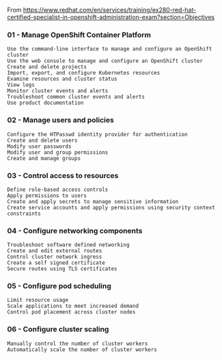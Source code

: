From https://www.redhat.com/en/services/training/ex280-red-hat-certified-specialist-in-openshift-administration-exam?section=Objectives

### 01 - Manage OpenShift Container Platform

    Use the command-line interface to manage and configure an OpenShift cluster
    Use the web console to manage and configure an OpenShift cluster
    Create and delete projects
    Import, export, and configure Kubernetes resources
    Examine resources and cluster status
    View logs
    Monitor cluster events and alerts
    Troubleshoot common cluster events and alerts
    Use product documentation

### 02 - Manage users and policies

    Configure the HTPasswd identity provider for authentication
    Create and delete users
    Modify user passwords
    Modify user and group permissions
    Create and manage groups

### 03 - Control access to resources

    Define role-based access controls
    Apply permissions to users
    Create and apply secrets to manage sensitive information
    Create service accounts and apply permissions using security context constraints

### 04 - Configure networking components

    Troubleshoot software defined networking
    Create and edit external routes
    Control cluster network ingress
    Create a self signed certificate
    Secure routes using TLS certificates

### 05 - Configure pod scheduling

    Limit resource usage
    Scale applications to meet increased demand
    Control pod placement across cluster nodes

### 06 - Configure cluster scaling

    Manually control the number of cluster workers
    Automatically scale the number of cluster workers
